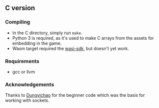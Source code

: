 ## C version

### Compiling
* In the C directory, simply run `make`.
* Python 3 is required, as it's used to make C arrays from the assets for embedding in the game.
* Wasm target required the [wasi-sdk](https://github.com/WebAssembly/wasi-sdk/releases), but doesn't yet work.

### Requirements
* gcc or llvm

### Acknowledgements
Thanks to [Dungyichao](https://github.com/Dungyichao/http_server) for the beginner code which was the basis for working with sockets.